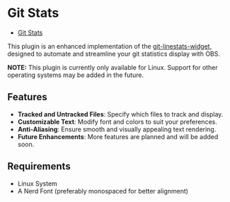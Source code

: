 # Git Stats

<!--toc:start-->
- [Git Stats](#git-stats)
<!--toc:end-->

This plugin is an enhanced implementation of the [git-linestats-widget](https://github.com/BryanHaley/git-linestats-widget), designed to automate and streamline your git statistics display with OBS.

**NOTE:** This plugin is currently only available for Linux. Support for other operating systems may be added in the future.

## Features

- **Tracked and Untracked Files**: Specify which files to track and display.
- **Customizable Text**: Modify font and colors to suit your preferences.
- **Anti-Aliasing**: Ensure smooth and visually appealing text rendering.
- **Future Enhancements**: More features are planned and will be added soon.

## Requirements

- Linux System
- A Nerd Font (preferably monospaced for better alignment)
